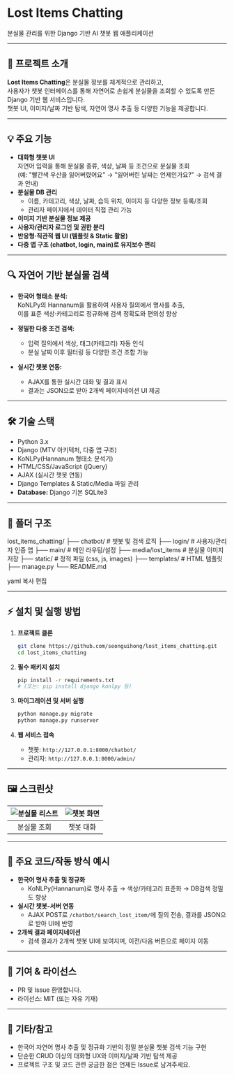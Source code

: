 # Lost Items Chatting

분실물 관리를 위한 Django 기반 AI 챗봇 웹 애플리케이션

---

## 📝 프로젝트 소개

**Lost Items Chatting**은 분실물 정보를 체계적으로 관리하고,  
사용자가 챗봇 인터페이스를 통해 자연어로 손쉽게 분실물을 조회할 수 있도록 만든 Django 기반 웹 서비스입니다.  
챗봇 UI, 이미지/날짜 기반 탐색, 자연어 명사 추출 등 다양한 기능을 제공합니다.

---

## 💡 주요 기능

- **대화형 챗봇 UI**  
  자연어 입력을 통해 분실물 종류, 색상, 날짜 등 조건으로 분실물 조회  
  (예: "빨간색 우산을 잃어버렸어요" → "잃어버린 날짜는 언제인가요?" → 검색 결과 안내)
- **분실물 DB 관리**  
  - 이름, 카테고리, 색상, 날짜, 습득 위치, 이미지 등 다양한 정보 등록/조회
  - 관리자 페이지에서 데이터 직접 관리 가능
- **이미지 기반 분실물 정보 제공**
- **사용자/관리자 로그인 및 권한 분리**
- **반응형·직관적 웹 UI (템플릿 & Static 활용)**
- **다중 앱 구조 (chatbot, login, main)로 유지보수 편리**

---

## 🔍 자연어 기반 분실물 검색

- **한국어 형태소 분석:**  
  KoNLPy의 Hannanum을 활용하여 사용자 질의에서 명사를 추출,  
  이를 표준 색상·카테고리로 정규화해 검색 정확도와 편의성 향상

- **정밀한 다중 조건 검색:**  
  - 입력 질의에서 색상, 태그(카테고리) 자동 인식  
  - 분실 날짜 이후 필터링 등 다양한 조건 조합 가능

- **실시간 챗봇 연동:**  
  - AJAX를 통한 실시간 대화 및 결과 표시  
  - 결과는 JSON으로 받아 2개씩 페이지네이션 UI 제공

---

## 🛠️ 기술 스택

- Python 3.x
- Django (MTV 아키텍처, 다중 앱 구조)
- KoNLPy(Hannanum 형태소 분석기)
- HTML/CSS/JavaScript (jQuery)
- AJAX (실시간 챗봇 연동)
- Django Templates & Static/Media 파일 관리
- **Database:** Django 기본 SQLite3

---

## 📁 폴더 구조

lost_items_chatting/
├── chatbot/ # 챗봇 및 검색 로직
├── login/ # 사용자/관리자 인증 앱
├── main/ # 메인 라우팅/설정
├── media/lost_items # 분실물 이미지 저장
├── static/ # 정적 파일 (css, js, images)
├── templates/ # HTML 템플릿
├── manage.py
└── README.md

yaml
복사
편집

---

## ⚡️ 설치 및 실행 방법

1. **프로젝트 클론**
    ```bash
    git clone https://github.com/seonguihong/lost_items_chatting.git
    cd lost_items_chatting
    ```

2. **필수 패키지 설치**
    ```bash
    pip install -r requirements.txt
    # (또는: pip install django konlpy 등)
    ```

3. **마이그레이션 및 서버 실행**
    ```bash
    python manage.py migrate
    python manage.py runserver
    ```

4. **웹 서비스 접속**
    - 챗봇: `http://127.0.0.1:8000/chatbot/`
    - 관리자: `http://127.0.0.1:8000/admin/`

---

## 🖼️ 스크린샷

| ![분실물 리스트](media/lost_items/스크린샷_2024-05-13_201219.png) | ![챗봇 화면](media/lost_items/스크린샷_2024-05-15_225014.png) |
|:---:|:---:|
| 분실물 조회 | 챗봇 대화 |

---

## 📌 주요 코드/작동 방식 예시

- **한국어 명사 추출 및 정규화**
    - KoNLPy(Hannanum)로 명사 추출 → 색상/카테고리 표준화 → DB검색 정밀도 향상
- **실시간 챗봇-서버 연동**
    - AJAX POST로 `/chatbot/search_lost_item/`에 질의 전송, 결과를 JSON으로 받아 UI에 반영
- **2개씩 결과 페이지네이션**
    - 검색 결과가 2개씩 챗봇 UI에 보여지며, 이전/다음 버튼으로 페이지 이동

---

## 🙌 기여 & 라이선스

- PR 및 Issue 환영합니다.
- 라이선스: MIT (또는 자유 기재)

---

## 📣 기타/참고

- 한국어 자연어 명사 추출 및 정규화 기반의 정밀 분실물 챗봇 검색 기능 구현
- 단순한 CRUD 이상의 대화형 UX와 이미지/날짜 기반 탐색 제공
- 프로젝트 구조 및 코드 관련 궁금한 점은 언제든 Issue로 남겨주세요.
